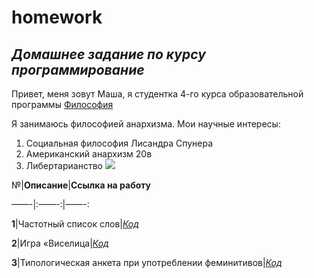 # homework
## *Домашнее задание по курсу программирование*
Привет, меня зовут Маша, я студентка 4-го курса образовательной программы [Философия](https://www.hse.ru/ba/phil/) 

Я занимаюсь философией анархизма. Мои научные интересы: 
1. Социальная философия Лисандра Спунера 
2. Американский анархизм 20в
3. Либертарианство
![](https://minarchism.com.ua/wp-content/uploads/2018/06/Лисандр-Спунер-777x437.jpg)


№|**Описание**|**Ссылка на работу**

——-|:——-:|——-:

**1**|Частотный список слов|[*Код*](https://github.com)

**2**|Игра «Виселица|[*Код*](https://github.com)

**3**|Типологическая анкета при употреблении феминитивов|[*Код*](https://github.com)
